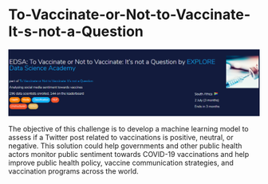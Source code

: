# To-Vaccinate-or-Not-to-Vaccinate-It-s-not-a-Question

![](Images/vaccinate.png)

The objective of this challenge is to develop a machine learning model to assess if a Twitter post related to vaccinations is positive, neutral, or negative. This solution could help governments and other public health actors monitor public sentiment towards COVID-19 vaccinations and help improve public health policy, vaccine communication strategies, and vaccination programs across the world.

